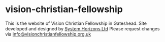 # vision-christian-fellowship

This is the website of Vision Christian Fellowship in Gateshead.
Site developed and designed by [System Horizons Ltd](https://www.systemhorizons.co.uk)
Please request changes via [info@visionchristianfellowship.org.uk](mailto:info@visionchristianfellowship.org.uk)
